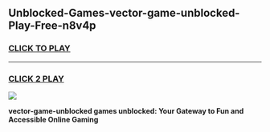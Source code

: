 
## Unblocked-Games-vector-game-unblocked-Play-Free-n8v4p
<h3>
<a href="https://premium76.site?title=vector-game-unblocked&ref=19M">CLICK TO PLAY</a></h3>
<hr>

<h3>
<a href="https://premium76.site?title=vector-game-unblocked&ref=19M">CLICK 2 PLAY</a>
  
</h3>

<a href="https://premium76.site?title=vector-game-unblocked&ref=19M"><img src="https://clearcache.store/games.png"></a>


**vector-game-unblocked games unblocked: Your Gateway to Fun and Accessible Online Gaming**
